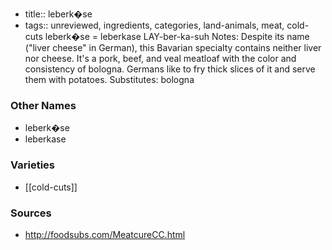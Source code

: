 - title:: leberk�se
- tags:: unreviewed, ingredients, categories, land-animals, meat, cold-cuts
leberk�se = leberkase LAY-ber-ka-suh Notes: Despite its name ("liver cheese" in German), this Bavarian specialty contains neither liver nor cheese. It's a pork, beef, and veal meatloaf with the color and consistency of bologna. Germans like to fry thick slices of it and serve them with potatoes. Substitutes: bologna

### Other Names

* leberk�se
* leberkase

### Varieties

* [[cold-cuts]]

### Sources
* http://foodsubs.com/MeatcureCC.html
